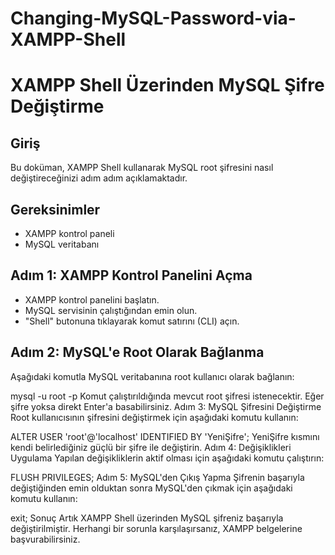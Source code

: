 # Changing-MySQL-Password-via-XAMPP-Shell
# XAMPP Shell Üzerinden MySQL Şifre Değiştirme

## Giriş
Bu doküman, XAMPP Shell kullanarak MySQL root şifresini nasıl değiştireceğinizi adım adım açıklamaktadır.

## Gereksinimler
- XAMPP kontrol paneli
- MySQL veritabanı

## Adım 1: XAMPP Kontrol Panelini Açma
- XAMPP kontrol panelini başlatın.
- MySQL servisinin çalıştığından emin olun.
- "Shell" butonuna tıklayarak komut satırını (CLI) açın.

## Adım 2: MySQL'e Root Olarak Bağlanma
Aşağıdaki komutla MySQL veritabanına root kullanıcı olarak bağlanın:


mysql -u root -p
Komut çalıştırıldığında mevcut root şifresi istenecektir. Eğer şifre yoksa direkt Enter'a basabilirsiniz.
Adım 3: MySQL Şifresini Değiştirme
Root kullanıcısının şifresini değiştirmek için aşağıdaki komutu kullanın:


ALTER USER 'root'@'localhost' IDENTIFIED BY 'YeniŞifre';
YeniŞifre kısmını kendi belirlediğiniz güçlü bir şifre ile değiştirin.
Adım 4: Değişiklikleri Uygulama
Yapılan değişikliklerin aktif olması için aşağıdaki komutu çalıştırın:


FLUSH PRIVILEGES;
Adım 5: MySQL'den Çıkış Yapma
Şifrenin başarıyla değiştiğinden emin olduktan sonra MySQL'den çıkmak için aşağıdaki komutu kullanın:


exit;
Sonuç
Artık XAMPP Shell üzerinden MySQL şifreniz başarıyla değiştirilmiştir. Herhangi bir sorunla karşılaşırsanız, XAMPP belgelerine başvurabilirsiniz.
